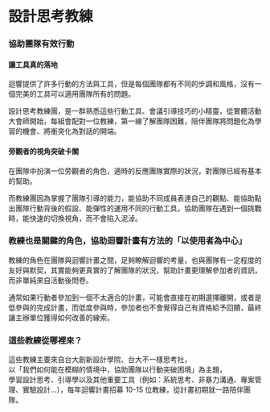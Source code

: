 # 設計思考教練

### 協助團隊有效行動

#### 讓工具真的落地

迴響提供了許多行動的方法與工具，但是每個團隊都有不同的步調和風格，沒有一個完美的工具可以適用團隊所有的問題。

設計思考教練團，是一群熟悉這些行動工具、會議引導技巧的小精靈，從實體活動大會師開始，每組會配對一位教練，第一線了解團隊困難，陪伴團隊將問題化為學習的機會、將衝突化為對話的開端。  


#### 旁觀者的視角突破卡關

在團隊中扮演一位旁觀者的角色，適時的反應團隊實際的狀況，對團隊已經有基本的幫助。

而教練團因為掌握了團隊引導的能力，能協助不同成員表達自己的觀點、能協助點出團隊行動背後的假設、能彈性的運用不同的行動工具，協助團隊在遇到一個挑戰時，能快速的切換視角，而不會陷入泥淖。

### 

### 教練也是關鍵的角色，協助迴響計畫有方法的「以使用者為中心」

教練的角色在團隊與迴響計畫之間，足夠瞭解迴響的考量，也與團隊有一定程度的友好與默契，其實能夠更真實的了解團隊的狀況，幫助計畫更理解參加者的資訊，而非單純來自活動後問卷。

通常如果行動者參加到一個不太適合的計畫，可能會直接在初期選擇離開，或者是低參與的完成計畫，而低度參與時，參加者也不會覺得自己有資格給予回饋，最終讓主辦單位獲得如何改善的線索。

### 

### 這些教練從哪裡來？

這些教練主要來自台大創新設計學院、台大不一樣思考社，  
以「我們如何能在模糊的情境中，協助團隊以行動突破困境」為主題，  
學習設計思考、引導學以及其他重要工具（例如：系統思考、非暴力溝通、專案管理、實驗設計...），每年迴響計畫招募 10-15 位教練，從計畫初期就一路陪伴團隊。

